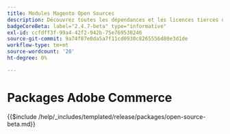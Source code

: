 ```yaml
---
title: Modules Magento Open Sources
description: Découvrez toutes les dépendances et les licences tierces utilisées en Magento Open Source.
badgeCoreBeta: label="2.4.7-beta" type="informative"
exl-id: ccfdff3f-99a4-42f2-942b-75e769530246
source-git-commit: 9a74f87e0da5a7f11cd0930c8265556d80e3d1de
workflow-type: tm+mt
source-wordcount: '20'
ht-degree: 0%

---
```


# Packages Adobe Commerce

{{$include /help/_includes/templated/release/packages/open-source-beta.md}}
